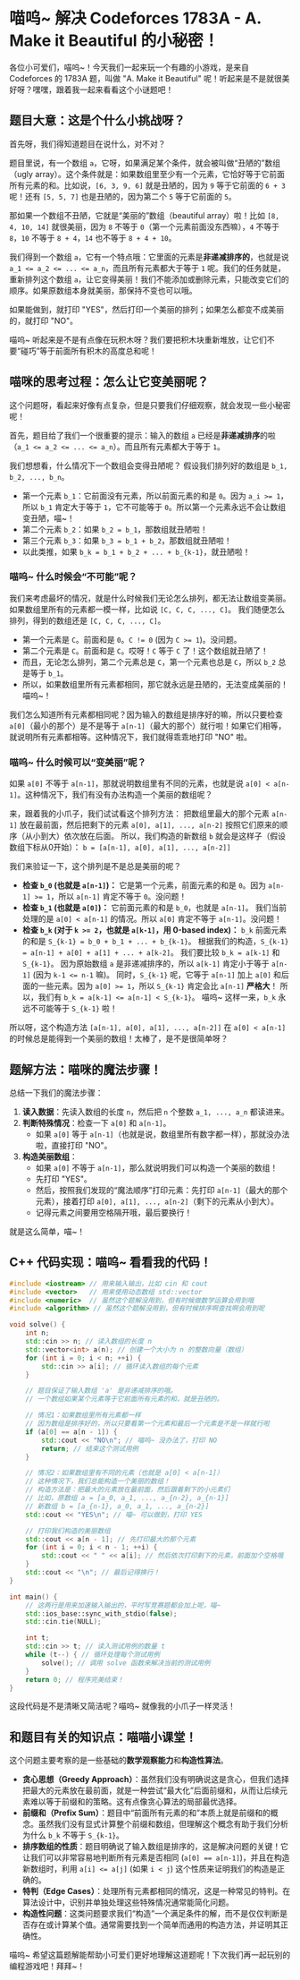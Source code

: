 # 喵呜~ 解决 Codeforces 1783A - A. Make it Beautiful 的小秘密！

  各位小可爱们，喵呜~！今天我们一起来玩一个有趣的小游戏，是来自 Codeforces 的 1783A 题，叫做 "A. Make it Beautiful" 呢！听起来是不是就很美好呀？嘿嘿，跟着我一起来看看这个小谜题吧！

  ## 题目大意：这是个什么小挑战呀？

  首先呀，我们得知道题目在说什么，对不对？

  题目里说，有一个数组 `a`，它呀，如果满足某个条件，就会被叫做“丑陋的”数组（ugly array）。这个条件就是：如果数组里至少有一个元素，它恰好等于它前面所有元素的和。比如说，`[6, 3, 9, 6]` 就是丑陋的，因为 `9` 等于它前面的 `6 + 3` 呢！还有 `[5, 5, 7]` 也是丑陋的，因为第二个 `5` 等于它前面的 `5`。

  那如果一个数组不丑陋，它就是“美丽的”数组（beautiful array）啦！比如 `[8, 4, 10, 14]` 就很美丽，因为 `8` 不等于 `0`（第一个元素前面没东西嘛），`4` 不等于 `8`，`10` 不等于 `8 + 4`，`14` 也不等于 `8 + 4 + 10`。

  我们得到一个数组 `a`，它有一个特点哦：它里面的元素是**非递减排序的**，也就是说 `a_1 <= a_2 <= ... <= a_n`，而且所有元素都大于等于 `1` 呢。我们的任务就是，重新排列这个数组 `a`，让它变得美丽！我们不能添加或删除元素，只能改变它们的顺序。如果原数组本身就美丽，那保持不变也可以哦。

  如果能做到，就打印 "YES"，然后打印一个美丽的排列；如果怎么都变不成美丽的，就打印 "NO"。

  喵呜~ 听起来是不是有点像在玩积木呀？我们要把积木块重新堆放，让它们不要“碰巧”等于前面所有积木的高度总和呢！

  ## 喵咪的思考过程：怎么让它变美丽呢？

  这个问题呀，看起来好像有点复杂，但是只要我们仔细观察，就会发现一些小秘密呢！

  首先，题目给了我们一个很重要的提示：输入的数组 `a` 已经是**非递减排序**的啦（`a_1 <= a_2 <= ... <= a_n`）。而且所有元素都大于等于 `1`。

  我们想想看，什么情况下一个数组会变得丑陋呢？
  假设我们排列好的数组是 `b_1, b_2, ..., b_n`。
  *   第一个元素 `b_1`：它前面没有元素，所以前面元素的和是 `0`。因为 `a_i >= 1`，所以 `b_1` 肯定大于等于 `1`，它不可能等于 `0`。所以第一个元素永远不会让数组变丑陋，喵~！
  *   第二个元素 `b_2`：如果 `b_2 = b_1`，那数组就丑陋啦！
  *   第三个元素 `b_3`：如果 `b_3 = b_1 + b_2`，那数组就丑陋啦！
  *   以此类推，如果 `b_k = b_1 + b_2 + ... + b_{k-1}`，就丑陋啦！

  ### 喵呜~ 什么时候会“不可能”呢？

  我们来考虑最坏的情况，就是什么时候我们无论怎么排列，都无法让数组变美丽。
  如果数组里所有的元素都一模一样，比如说 `[C, C, C, ..., C]`。
  我们随便怎么排列，得到的数组还是 `[C, C, C, ..., C]`。
  *   第一个元素是 `C`。前面和是 `0`。`C != 0` (因为 `C >= 1`)。没问题。
  *   第二个元素是 `C`。前面和是 `C`。哎呀！`C` 等于 `C` 了！这个数组就丑陋了！
  *   而且，无论怎么排列，第二个元素总是 `C`，第一个元素也总是 `C`，所以 `b_2` 总是等于 `b_1`。
  *   所以，如果数组里所有元素都相同，那它就永远是丑陋的，无法变成美丽的！喵呜~！

  我们怎么知道所有元素都相同呢？因为输入的数组是排序好的嘛，所以只要检查 `a[0]`（最小的那个）是不是等于 `a[n-1]`（最大的那个）就行啦！如果它们相等，就说明所有元素都相等。这种情况下，我们就得乖乖地打印 "NO" 啦。

  ### 喵呜~ 什么时候可以“变美丽”呢？

  如果 `a[0]` 不等于 `a[n-1]`，那就说明数组里有不同的元素，也就是说 `a[0] < a[n-1]`。这种情况下，我们有没有办法构造一个美丽的数组呢？

  来，跟着我的小爪子，我们试试看这个排列方法：
  把数组里最大的那个元素 `a[n-1]` 放在最前面，然后把剩下的元素 `a[0], a[1], ..., a[n-2]` 按照它们原来的顺序（从小到大）依次放在后面。
  所以，我们构造的新数组 `b` 就会是这样子（假设数组下标从0开始）：
  `b = [a[n-1], a[0], a[1], ..., a[n-2]]`

  我们来验证一下，这个排列是不是总是美丽的呢？
  *   **检查 `b_0` (也就是 `a[n-1]`)：**
      它是第一个元素，前面元素的和是 `0`。因为 `a[n-1] >= 1`，所以 `a[n-1]` 肯定不等于 `0`。没问题！
  *   **检查 `b_1` (也就是 `a[0]`)：**
      它前面元素的和是 `b_0`，也就是 `a[n-1]`。
      我们当前处理的是 `a[0] < a[n-1]` 的情况。所以 `a[0]` 肯定不等于 `a[n-1]`。没问题！
  *   **检查 `b_k` (对于 `k >= 2`，也就是 `a[k-1]`，用 0-based index)：**
      `b_k` 前面元素的和是 `S_{k-1} = b_0 + b_1 + ... + b_{k-1}`。
      根据我们的构造，`S_{k-1} = a[n-1] + a[0] + a[1] + ... + a[k-2]`。
      我们要比较 `b_k = a[k-1]` 和 `S_{k-1}`。
      因为原始数组 `a` 是非递减排序的，所以 `a[k-1]` 肯定小于等于 `a[n-1]` (因为 `k-1 <= n-1` 嘛)。
      同时，`S_{k-1}` 呢，它等于 `a[n-1]` 加上 `a[0]` 和后面的一些元素。因为 `a[0] >= 1`，所以 `S_{k-1}` 肯定会比 `a[n-1]` **严格大**！
      所以，我们有 `b_k = a[k-1] <= a[n-1] < S_{k-1}`。
      喵呜~ 这样一来，`b_k` 永远不可能等于 `S_{k-1}` 啦！

  所以呀，这个构造方法 `[a[n-1], a[0], a[1], ..., a[n-2]]` 在 `a[0] < a[n-1]` 的时候总是能得到一个美丽的数组！太棒了，是不是很简单呀？

  ## 题解方法：喵咪的魔法步骤！

  总结一下我们的魔法步骤：

  1.  **读入数据**：先读入数组的长度 `n`，然后把 `n` 个整数 `a_1, ..., a_n` 都读进来。
  2.  **判断特殊情况**：检查一下 `a[0]` 和 `a[n-1]`。
      *   如果 `a[0]` 等于 `a[n-1]`（也就是说，数组里所有数字都一样），那就没办法啦，直接打印 "NO"。
  3.  **构造美丽数组**：
      *   如果 `a[0]` 不等于 `a[n-1]`，那么就说明我们可以构造一个美丽的数组！
      *   先打印 "YES"。
      *   然后，按照我们发现的“魔法顺序”打印元素：先打印 `a[n-1]`（最大的那个元素），接着打印 `a[0], a[1], ..., a[n-2]`（剩下的元素从小到大）。
      *   记得元素之间要用空格隔开哦，最后要换行！

  就是这么简单，喵~！

  ## C++ 代码实现：喵呜~ 看看我的代码！

  ```cpp
  #include <iostream> // 用来输入输出，比如 cin 和 cout
  #include <vector>   // 用来使用动态数组 std::vector
  #include <numeric>  // 虽然这个题解没用到，但有时候做数学运算会用到哦
  #include <algorithm> // 虽然这个题解没用到，但有时候排序啊查找啊会用到呢

  void solve() {
      int n;
      std::cin >> n; // 读入数组的长度 n
      std::vector<int> a(n); // 创建一个大小为 n 的整数向量（数组）
      for (int i = 0; i < n; ++i) {
          std::cin >> a[i]; // 循环读入数组的每个元素
      }

      // 题目保证了输入数组 'a' 是非递减排序的哦。
      // 一个数组如果某个元素等于它前面所有元素的和，就是丑陋的。

      // 情况1：如果数组里所有元素都一样
      // 因为数组是排序好的，所以只要看第一个元素和最后一个元素是不是一样就行啦
      if (a[0] == a[n - 1]) {
          std::cout << "NO\n"; // 喵呜~ 没办法了，打印 NO
          return; // 结束这个测试用例
      }

      // 情况2：如果数组里有不同的元素（也就是 a[0] < a[n-1]）
      // 这种情况下，我们总能构造一个美丽的数组！
      // 构造方法是：把最大的元素放在最前面，然后跟着剩下的小元素们
      // 比如，原数组 a = [a_0, a_1, ..., a_{n-2}, a_{n-1}]
      // 新数组 b = [a_{n-1}, a_0, a_1, ..., a_{n-2}]
      std::cout << "YES\n"; // 喵~ 可以做到，打印 YES

      // 打印我们构造的美丽数组
      std::cout << a[n - 1]; // 先打印最大的那个元素
      for (int i = 0; i < n - 1; ++i) {
          std::cout << " " << a[i]; // 然后依次打印剩下的元素，前面加个空格哦
      }
      std::cout << "\n"; // 最后记得换行！
  }

  int main() {
      // 这两行是用来加速输入输出的，平时写竞赛题都会加上呢，喵~
      std::ios_base::sync_with_stdio(false);
      std::cin.tie(NULL);

      int t;
      std::cin >> t; // 读入测试用例的数量 t
      while (t--) { // 循环处理每个测试用例
          solve(); // 调用 solve 函数来解决当前的测试用例
      }
      return 0; // 程序完美结束！
  }
  ```

  这段代码是不是清晰又简洁呢？喵呜~ 就像我的小爪子一样灵活！

  ## 和题目有关的知识点：喵喵小课堂！

  这个问题主要考察的是一些基础的**数学观察能力**和**构造性算法**。

  *   **贪心思想（Greedy Approach）**：虽然我们没有明确说这是贪心，但我们选择把最大的元素放在最前面，就是一种尝试“最大化”后面前缀和，从而让后续元素难以等于前缀和的策略。这有点像贪心算法的局部最优选择。
  *   **前缀和（Prefix Sum）**：题目中“前面所有元素的和”本质上就是前缀和的概念。虽然我们没有显式计算整个前缀和数组，但理解这个概念有助于我们分析为什么 `b_k` 不等于 `S_{k-1}`。
  *   **排序数组的性质**：题目明确说了输入数组是排序的，这是解决问题的关键！它让我们可以非常容易地判断所有元素是否相同 (`a[0] == a[n-1]`)，并且在构造新数组时，利用 `a[i] <= a[j]` (如果 `i < j`) 这个性质来证明我们的构造是正确的。
  *   **特判（Edge Cases）**：处理所有元素都相同的情况，这是一种常见的特判。在算法设计中，识别并单独处理这些特殊情况通常能简化问题。
  *   **构造性问题**：这类问题要求我们“构造”一个满足条件的解，而不是仅仅判断是否存在或计算某个值。通常需要找到一个简单而通用的构造方法，并证明其正确性。

  喵呜~ 希望这篇题解能帮助小可爱们更好地理解这道题呢！下次我们再一起玩别的编程游戏吧！拜拜~！